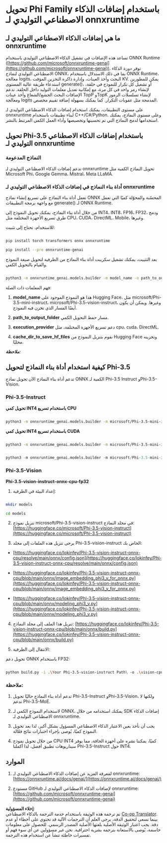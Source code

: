 <!--
CO_OP_TRANSLATOR_METADATA:
{
  "original_hash": "3bb9f5c926673593287eddc3741226cb",
  "translation_date": "2025-03-27T08:46:35+00:00",
  "source_file": "md\\01.Introduction\\04\\UsingORTGenAIQuantifyingPhi.md",
  "language_code": "ar"
}
-->
# **تحويل Phi Family باستخدام إضافات الذكاء الاصطناعي التوليدي لـ onnxruntime**

## **ما هي إضافات الذكاء الاصطناعي التوليدي لـ onnxruntime**

تساعد هذه الإضافات في تشغيل الذكاء الاصطناعي التوليدي باستخدام ONNX Runtime ([https://github.com/microsoft/onnxruntime-genai](https://github.com/microsoft/onnxruntime-genai)). توفر دورة الذكاء الاصطناعي التوليدي لنماذج ONNX، بما في ذلك الاستدلال باستخدام ONNX Runtime، معالجة logits، البحث وأخذ العينات، وإدارة ذاكرة التخزين المؤقت KV. يمكن للمطورين استدعاء طريقة عالية المستوى generate()، أو تشغيل كل تكرار للنموذج في حلقة، لإنشاء رمز واحد في كل مرة، مع إمكانية تعديل معلمات التوليد داخل الحلقة. تدعم الإضافات البحث الجشع/الشعاع وأخذ عينات TopP وTopK لإنشاء تسلسلات الرموز ومعالجة logits المدمجة مثل عقوبات التكرار. كما يمكنك بسهولة إضافة تقييم مخصص.

على مستوى التطبيقات، يمكنك استخدام إضافات الذكاء الاصطناعي التوليدي لـ onnxruntime لبناء تطبيقات باستخدام C++/C#/Python. وعلى مستوى النماذج، يمكنك استخدامها لدمج النماذج التي تم تحسينها وتخصيصها وأداء العمل الكمي المرتبط بالنشر.

## **تحويل Phi-3.5 باستخدام إضافات الذكاء الاصطناعي التوليدي لـ onnxruntime**

### **النماذج المدعومة**

تدعم إضافات الذكاء الاصطناعي التوليدي لـ onnxruntime تحويل النماذج الكمية مثل Microsoft Phi، Google Gemma، Mistral، Meta LLaMA.

### **أداة بناء النماذج في إضافات الذكاء الاصطناعي التوليدي لـ onnxruntime**

تعمل أداة بناء النماذج على تسريع إنشاء نماذج ONNX المحسّنة والمحوّلة كميًا التي تعمل مع واجهة برمجة التطبيقات generate() لـ ONNX Runtime.

من خلال أداة بناء النماذج، يمكنك تحويل النموذج إلى INT4، INT8، FP16، FP32، ودمج طرق تسريع الأجهزة المختلفة مثل CPU، CUDA، DirectML، Mobile، وغيرها.

للاستخدام، تحتاج إلى تثبيت:

```bash

pip install torch transformers onnx onnxruntime

pip install --pre onnxruntime-genai

```

بعد التثبيت، يمكنك تشغيل سكريبت أداة بناء النماذج من الطرفية لتحويل صيغة النموذج والقيام بالتحويل الكمي.

```bash

python3 -m onnxruntime_genai.models.builder -m model_name -o path_to_output_folder -p precision -e execution_provider -c cache_dir_to_save_hf_files

```

فهم المعلمات ذات الصلة:

1. **model_name** هذا هو النموذج الموجود على Hugging Face، مثل microsoft/Phi-3.5-mini-instruct، microsoft/Phi-3.5-vision-instruct، وغيرها. ويمكن أن يكون أيضًا المسار الذي تخزن فيه النموذج.

2. **path_to_output_folder** مسار حفظ التحويل الكمي.

3. **execution_provider** دعم تسريع الأجهزة المختلفة، مثل cpu، cuda، DirectML.

4. **cache_dir_to_save_hf_files** نقوم بتنزيل النموذج من Hugging Face وتخزينه محليًا.

***ملاحظة:***

## **كيفية استخدام أداة بناء النماذج لتحويل Phi-3.5**

تدعم أداة بناء النماذج الآن تحويل نماذج ONNX الكمية لـ Phi-3.5 Instruct وPhi-3.5-Vision.

### **Phi-3.5-Instruct**

**تحويل كمي INT4 باستخدام تسريع CPU**

```bash

python3 -m onnxruntime_genai.models.builder -m microsoft/Phi-3.5-mini-instruct  -o ./onnx-cpu -p int4 -e cpu -c ./Phi-3.5-mini-instruct

```

**تحويل كمي INT4 باستخدام تسريع CUDA**

```bash

python3 -m onnxruntime_genai.models.builder -m microsoft/Phi-3.5-mini-instruct  -o ./onnx-cpu -p int4 -e cuda -c ./Phi-3.5-mini-instruct

```

```python

python3 -m onnxruntime_genai.models.builder -m microsoft/Phi-3.5-mini-instruct  -o ./onnx-cpu -p int4 -e cuda -c ./Phi-3.5-mini-instruct

```

### **Phi-3.5-Vision**

**Phi-3.5-vision-instruct-onnx-cpu-fp32**

1. إعداد البيئة في الطرفية:

```bash

mkdir models

cd models 

```

2. تنزيل نموذج microsoft/Phi-3.5-vision-instruct في مجلد النماذج:
[https://huggingface.co/microsoft/Phi-3.5-vision-instruct](https://huggingface.co/microsoft/Phi-3.5-vision-instruct)

3. يرجى تنزيل هذه الملفات إلى مجلد Phi-3.5-vision-instruct الخاص بك:

- [https://huggingface.co/lokinfey/Phi-3.5-vision-instruct-onnx-cpu/resolve/main/onnx/config.json](https://huggingface.co/lokinfey/Phi-3.5-vision-instruct-onnx-cpu/resolve/main/onnx/config.json)

- [https://huggingface.co/lokinfey/Phi-3.5-vision-instruct-onnx-cpu/blob/main/onnx/image_embedding_phi3_v_for_onnx.py](https://huggingface.co/lokinfey/Phi-3.5-vision-instruct-onnx-cpu/blob/main/onnx/image_embedding_phi3_v_for_onnx.py)

- [https://huggingface.co/lokinfey/Phi-3.5-vision-instruct-onnx-cpu/blob/main/onnx/modeling_phi3_v.py](https://huggingface.co/lokinfey/Phi-3.5-vision-instruct-onnx-cpu/blob/main/onnx/modeling_phi3_v.py)

4. تنزيل هذا الملف إلى مجلد النماذج:
[https://huggingface.co/lokinfey/Phi-3.5-vision-instruct-onnx-cpu/blob/main/onnx/build.py](https://huggingface.co/lokinfey/Phi-3.5-vision-instruct-onnx-cpu/blob/main/onnx/build.py)

5. الانتقال إلى الطرفية:

تحويل دعم ONNX باستخدام FP32:

```bash

python build.py -i .\Your Phi-3.5-vision-instruct Path\ -o .\vision-cpu-fp32 -p f32 -e cpu

```

### **ملاحظة:**

1. تدعم أداة بناء النماذج حاليًا تحويل Phi-3.5-Instruct وPhi-3.5-Vision، ولكنها لا تدعم Phi-3.5-MoE.

2. لاستخدام النموذج الكمي لـ ONNX، يمكنك استخدامه من خلال SDK إضافات الذكاء الاصطناعي التوليدي لـ onnxruntime.

3. يجب أن نأخذ بعين الاعتبار الذكاء الاصطناعي المسؤول بشكل أكبر، لذا بعد تحويل النموذج كميًا، يُوصى بإجراء اختبارات نتائج فعّالة.

4. من خلال تحويل نموذج CPU INT4 كميًا، يمكننا نشره على أجهزة الحافة، مما يوفر سيناريوهات تطبيق أفضل، لذا أكملنا Phi-3.5-Instruct حول INT4.

## **الموارد**

1. لمعرفة المزيد عن إضافات الذكاء الاصطناعي التوليدي لـ onnxruntime: [https://onnxruntime.ai/docs/genai/](https://onnxruntime.ai/docs/genai/)

2. مستودع GitHub لإضافات الذكاء الاصطناعي التوليدي لـ onnxruntime: [https://github.com/microsoft/onnxruntime-genai](https://github.com/microsoft/onnxruntime-genai)

**إخلاء المسؤولية**:  
تم ترجمة هذه الوثيقة باستخدام خدمة الترجمة بالذكاء الاصطناعي [Co-op Translator](https://github.com/Azure/co-op-translator). بينما نسعى لتحقيق الدقة، يرجى العلم أن الترجمات الآلية قد تحتوي على أخطاء أو عدم دقة. يجب اعتبار الوثيقة الأصلية بلغتها الأصلية المصدر الرسمي. للحصول على معلومات حاسمة، يُوصى بالاستعانة بترجمة بشرية احترافية. نحن غير مسؤولين عن أي سوء فهم أو تفسيرات خاطئة تنشأ عن استخدام هذه الترجمة.